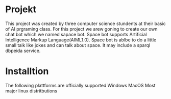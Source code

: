 # Projekt

 This project was created by three computer science stundents at their basic of AI prgraming class. 
 For this project we arew goning to create our own chat bot which we named sapace bot. Space bot supports
 Artificial Intelligence Markup Language(AIML1.0). Space bot is ablbe to do a little small talk like jokes
 and can talk about space. It may include a sparql dbpeida service.

# Installtion 

The following plattforms are officially supported
Windows
MacOS
Most major linux distritbutions


  